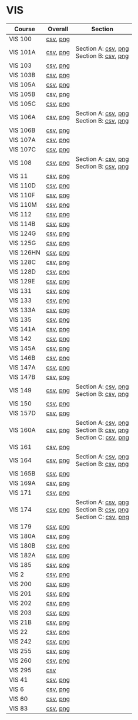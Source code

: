 # VIS

| Course | Overall | Section |
| ------ | ------- | ------- |
| VIS 100 | [csv](https://github.com/UCSD-Historical-Enrollment-Data/2025Winter/blob/main/overall/VIS%20100.csv), [png](https://raw.githubusercontent.com/UCSD-Historical-Enrollment-Data/2025Winter/main/plot_overall/VIS%20100.png) |  |
| VIS 101A | [csv](https://github.com/UCSD-Historical-Enrollment-Data/2025Winter/blob/main/overall/VIS%20101A.csv), [png](https://raw.githubusercontent.com/UCSD-Historical-Enrollment-Data/2025Winter/main/plot_overall/VIS%20101A.png) | Section A: [csv](https://github.com/UCSD-Historical-Enrollment-Data/2025Winter/blob/main/section/VIS%20101A_A.csv), [png](https://raw.githubusercontent.com/UCSD-Historical-Enrollment-Data/2025Winter/main/plot_section/VIS%20101A_A.png)<br>Section B: [csv](https://github.com/UCSD-Historical-Enrollment-Data/2025Winter/blob/main/section/VIS%20101A_B.csv), [png](https://raw.githubusercontent.com/UCSD-Historical-Enrollment-Data/2025Winter/main/plot_section/VIS%20101A_B.png) |
| VIS 103 | [csv](https://github.com/UCSD-Historical-Enrollment-Data/2025Winter/blob/main/overall/VIS%20103.csv), [png](https://raw.githubusercontent.com/UCSD-Historical-Enrollment-Data/2025Winter/main/plot_overall/VIS%20103.png) |  |
| VIS 103B | [csv](https://github.com/UCSD-Historical-Enrollment-Data/2025Winter/blob/main/overall/VIS%20103B.csv), [png](https://raw.githubusercontent.com/UCSD-Historical-Enrollment-Data/2025Winter/main/plot_overall/VIS%20103B.png) |  |
| VIS 105A | [csv](https://github.com/UCSD-Historical-Enrollment-Data/2025Winter/blob/main/overall/VIS%20105A.csv), [png](https://raw.githubusercontent.com/UCSD-Historical-Enrollment-Data/2025Winter/main/plot_overall/VIS%20105A.png) |  |
| VIS 105B | [csv](https://github.com/UCSD-Historical-Enrollment-Data/2025Winter/blob/main/overall/VIS%20105B.csv), [png](https://raw.githubusercontent.com/UCSD-Historical-Enrollment-Data/2025Winter/main/plot_overall/VIS%20105B.png) |  |
| VIS 105C | [csv](https://github.com/UCSD-Historical-Enrollment-Data/2025Winter/blob/main/overall/VIS%20105C.csv), [png](https://raw.githubusercontent.com/UCSD-Historical-Enrollment-Data/2025Winter/main/plot_overall/VIS%20105C.png) |  |
| VIS 106A | [csv](https://github.com/UCSD-Historical-Enrollment-Data/2025Winter/blob/main/overall/VIS%20106A.csv), [png](https://raw.githubusercontent.com/UCSD-Historical-Enrollment-Data/2025Winter/main/plot_overall/VIS%20106A.png) | Section A: [csv](https://github.com/UCSD-Historical-Enrollment-Data/2025Winter/blob/main/section/VIS%20106A_A.csv), [png](https://raw.githubusercontent.com/UCSD-Historical-Enrollment-Data/2025Winter/main/plot_section/VIS%20106A_A.png)<br>Section B: [csv](https://github.com/UCSD-Historical-Enrollment-Data/2025Winter/blob/main/section/VIS%20106A_B.csv), [png](https://raw.githubusercontent.com/UCSD-Historical-Enrollment-Data/2025Winter/main/plot_section/VIS%20106A_B.png) |
| VIS 106B | [csv](https://github.com/UCSD-Historical-Enrollment-Data/2025Winter/blob/main/overall/VIS%20106B.csv), [png](https://raw.githubusercontent.com/UCSD-Historical-Enrollment-Data/2025Winter/main/plot_overall/VIS%20106B.png) |  |
| VIS 107A | [csv](https://github.com/UCSD-Historical-Enrollment-Data/2025Winter/blob/main/overall/VIS%20107A.csv), [png](https://raw.githubusercontent.com/UCSD-Historical-Enrollment-Data/2025Winter/main/plot_overall/VIS%20107A.png) |  |
| VIS 107C | [csv](https://github.com/UCSD-Historical-Enrollment-Data/2025Winter/blob/main/overall/VIS%20107C.csv), [png](https://raw.githubusercontent.com/UCSD-Historical-Enrollment-Data/2025Winter/main/plot_overall/VIS%20107C.png) |  |
| VIS 108 | [csv](https://github.com/UCSD-Historical-Enrollment-Data/2025Winter/blob/main/overall/VIS%20108.csv), [png](https://raw.githubusercontent.com/UCSD-Historical-Enrollment-Data/2025Winter/main/plot_overall/VIS%20108.png) | Section A: [csv](https://github.com/UCSD-Historical-Enrollment-Data/2025Winter/blob/main/section/VIS%20108_A.csv), [png](https://raw.githubusercontent.com/UCSD-Historical-Enrollment-Data/2025Winter/main/plot_section/VIS%20108_A.png)<br>Section B: [csv](https://github.com/UCSD-Historical-Enrollment-Data/2025Winter/blob/main/section/VIS%20108_B.csv), [png](https://raw.githubusercontent.com/UCSD-Historical-Enrollment-Data/2025Winter/main/plot_section/VIS%20108_B.png) |
| VIS 11 | [csv](https://github.com/UCSD-Historical-Enrollment-Data/2025Winter/blob/main/overall/VIS%2011.csv), [png](https://raw.githubusercontent.com/UCSD-Historical-Enrollment-Data/2025Winter/main/plot_overall/VIS%2011.png) |  |
| VIS 110D | [csv](https://github.com/UCSD-Historical-Enrollment-Data/2025Winter/blob/main/overall/VIS%20110D.csv), [png](https://raw.githubusercontent.com/UCSD-Historical-Enrollment-Data/2025Winter/main/plot_overall/VIS%20110D.png) |  |
| VIS 110F | [csv](https://github.com/UCSD-Historical-Enrollment-Data/2025Winter/blob/main/overall/VIS%20110F.csv), [png](https://raw.githubusercontent.com/UCSD-Historical-Enrollment-Data/2025Winter/main/plot_overall/VIS%20110F.png) |  |
| VIS 110M | [csv](https://github.com/UCSD-Historical-Enrollment-Data/2025Winter/blob/main/overall/VIS%20110M.csv), [png](https://raw.githubusercontent.com/UCSD-Historical-Enrollment-Data/2025Winter/main/plot_overall/VIS%20110M.png) |  |
| VIS 112 | [csv](https://github.com/UCSD-Historical-Enrollment-Data/2025Winter/blob/main/overall/VIS%20112.csv), [png](https://raw.githubusercontent.com/UCSD-Historical-Enrollment-Data/2025Winter/main/plot_overall/VIS%20112.png) |  |
| VIS 114B | [csv](https://github.com/UCSD-Historical-Enrollment-Data/2025Winter/blob/main/overall/VIS%20114B.csv), [png](https://raw.githubusercontent.com/UCSD-Historical-Enrollment-Data/2025Winter/main/plot_overall/VIS%20114B.png) |  |
| VIS 124G | [csv](https://github.com/UCSD-Historical-Enrollment-Data/2025Winter/blob/main/overall/VIS%20124G.csv), [png](https://raw.githubusercontent.com/UCSD-Historical-Enrollment-Data/2025Winter/main/plot_overall/VIS%20124G.png) |  |
| VIS 125G | [csv](https://github.com/UCSD-Historical-Enrollment-Data/2025Winter/blob/main/overall/VIS%20125G.csv), [png](https://raw.githubusercontent.com/UCSD-Historical-Enrollment-Data/2025Winter/main/plot_overall/VIS%20125G.png) |  |
| VIS 126HN | [csv](https://github.com/UCSD-Historical-Enrollment-Data/2025Winter/blob/main/overall/VIS%20126HN.csv), [png](https://raw.githubusercontent.com/UCSD-Historical-Enrollment-Data/2025Winter/main/plot_overall/VIS%20126HN.png) |  |
| VIS 128C | [csv](https://github.com/UCSD-Historical-Enrollment-Data/2025Winter/blob/main/overall/VIS%20128C.csv), [png](https://raw.githubusercontent.com/UCSD-Historical-Enrollment-Data/2025Winter/main/plot_overall/VIS%20128C.png) |  |
| VIS 128D | [csv](https://github.com/UCSD-Historical-Enrollment-Data/2025Winter/blob/main/overall/VIS%20128D.csv), [png](https://raw.githubusercontent.com/UCSD-Historical-Enrollment-Data/2025Winter/main/plot_overall/VIS%20128D.png) |  |
| VIS 129E | [csv](https://github.com/UCSD-Historical-Enrollment-Data/2025Winter/blob/main/overall/VIS%20129E.csv), [png](https://raw.githubusercontent.com/UCSD-Historical-Enrollment-Data/2025Winter/main/plot_overall/VIS%20129E.png) |  |
| VIS 131 | [csv](https://github.com/UCSD-Historical-Enrollment-Data/2025Winter/blob/main/overall/VIS%20131.csv), [png](https://raw.githubusercontent.com/UCSD-Historical-Enrollment-Data/2025Winter/main/plot_overall/VIS%20131.png) |  |
| VIS 133 | [csv](https://github.com/UCSD-Historical-Enrollment-Data/2025Winter/blob/main/overall/VIS%20133.csv), [png](https://raw.githubusercontent.com/UCSD-Historical-Enrollment-Data/2025Winter/main/plot_overall/VIS%20133.png) |  |
| VIS 133A | [csv](https://github.com/UCSD-Historical-Enrollment-Data/2025Winter/blob/main/overall/VIS%20133A.csv), [png](https://raw.githubusercontent.com/UCSD-Historical-Enrollment-Data/2025Winter/main/plot_overall/VIS%20133A.png) |  |
| VIS 135 | [csv](https://github.com/UCSD-Historical-Enrollment-Data/2025Winter/blob/main/overall/VIS%20135.csv), [png](https://raw.githubusercontent.com/UCSD-Historical-Enrollment-Data/2025Winter/main/plot_overall/VIS%20135.png) |  |
| VIS 141A | [csv](https://github.com/UCSD-Historical-Enrollment-Data/2025Winter/blob/main/overall/VIS%20141A.csv), [png](https://raw.githubusercontent.com/UCSD-Historical-Enrollment-Data/2025Winter/main/plot_overall/VIS%20141A.png) |  |
| VIS 142 | [csv](https://github.com/UCSD-Historical-Enrollment-Data/2025Winter/blob/main/overall/VIS%20142.csv), [png](https://raw.githubusercontent.com/UCSD-Historical-Enrollment-Data/2025Winter/main/plot_overall/VIS%20142.png) |  |
| VIS 145A | [csv](https://github.com/UCSD-Historical-Enrollment-Data/2025Winter/blob/main/overall/VIS%20145A.csv), [png](https://raw.githubusercontent.com/UCSD-Historical-Enrollment-Data/2025Winter/main/plot_overall/VIS%20145A.png) |  |
| VIS 146B | [csv](https://github.com/UCSD-Historical-Enrollment-Data/2025Winter/blob/main/overall/VIS%20146B.csv), [png](https://raw.githubusercontent.com/UCSD-Historical-Enrollment-Data/2025Winter/main/plot_overall/VIS%20146B.png) |  |
| VIS 147A | [csv](https://github.com/UCSD-Historical-Enrollment-Data/2025Winter/blob/main/overall/VIS%20147A.csv), [png](https://raw.githubusercontent.com/UCSD-Historical-Enrollment-Data/2025Winter/main/plot_overall/VIS%20147A.png) |  |
| VIS 147B | [csv](https://github.com/UCSD-Historical-Enrollment-Data/2025Winter/blob/main/overall/VIS%20147B.csv), [png](https://raw.githubusercontent.com/UCSD-Historical-Enrollment-Data/2025Winter/main/plot_overall/VIS%20147B.png) |  |
| VIS 149 | [csv](https://github.com/UCSD-Historical-Enrollment-Data/2025Winter/blob/main/overall/VIS%20149.csv), [png](https://raw.githubusercontent.com/UCSD-Historical-Enrollment-Data/2025Winter/main/plot_overall/VIS%20149.png) | Section A: [csv](https://github.com/UCSD-Historical-Enrollment-Data/2025Winter/blob/main/section/VIS%20149_A.csv), [png](https://raw.githubusercontent.com/UCSD-Historical-Enrollment-Data/2025Winter/main/plot_section/VIS%20149_A.png)<br>Section B: [csv](https://github.com/UCSD-Historical-Enrollment-Data/2025Winter/blob/main/section/VIS%20149_B.csv), [png](https://raw.githubusercontent.com/UCSD-Historical-Enrollment-Data/2025Winter/main/plot_section/VIS%20149_B.png) |
| VIS 150 | [csv](https://github.com/UCSD-Historical-Enrollment-Data/2025Winter/blob/main/overall/VIS%20150.csv), [png](https://raw.githubusercontent.com/UCSD-Historical-Enrollment-Data/2025Winter/main/plot_overall/VIS%20150.png) |  |
| VIS 157D | [csv](https://github.com/UCSD-Historical-Enrollment-Data/2025Winter/blob/main/overall/VIS%20157D.csv), [png](https://raw.githubusercontent.com/UCSD-Historical-Enrollment-Data/2025Winter/main/plot_overall/VIS%20157D.png) |  |
| VIS 160A | [csv](https://github.com/UCSD-Historical-Enrollment-Data/2025Winter/blob/main/overall/VIS%20160A.csv), [png](https://raw.githubusercontent.com/UCSD-Historical-Enrollment-Data/2025Winter/main/plot_overall/VIS%20160A.png) | Section A: [csv](https://github.com/UCSD-Historical-Enrollment-Data/2025Winter/blob/main/section/VIS%20160A_A.csv), [png](https://raw.githubusercontent.com/UCSD-Historical-Enrollment-Data/2025Winter/main/plot_section/VIS%20160A_A.png)<br>Section B: [csv](https://github.com/UCSD-Historical-Enrollment-Data/2025Winter/blob/main/section/VIS%20160A_B.csv), [png](https://raw.githubusercontent.com/UCSD-Historical-Enrollment-Data/2025Winter/main/plot_section/VIS%20160A_B.png)<br>Section C: [csv](https://github.com/UCSD-Historical-Enrollment-Data/2025Winter/blob/main/section/VIS%20160A_C.csv), [png](https://raw.githubusercontent.com/UCSD-Historical-Enrollment-Data/2025Winter/main/plot_section/VIS%20160A_C.png) |
| VIS 161 | [csv](https://github.com/UCSD-Historical-Enrollment-Data/2025Winter/blob/main/overall/VIS%20161.csv), [png](https://raw.githubusercontent.com/UCSD-Historical-Enrollment-Data/2025Winter/main/plot_overall/VIS%20161.png) |  |
| VIS 164 | [csv](https://github.com/UCSD-Historical-Enrollment-Data/2025Winter/blob/main/overall/VIS%20164.csv), [png](https://raw.githubusercontent.com/UCSD-Historical-Enrollment-Data/2025Winter/main/plot_overall/VIS%20164.png) | Section A: [csv](https://github.com/UCSD-Historical-Enrollment-Data/2025Winter/blob/main/section/VIS%20164_A.csv), [png](https://raw.githubusercontent.com/UCSD-Historical-Enrollment-Data/2025Winter/main/plot_section/VIS%20164_A.png)<br>Section B: [csv](https://github.com/UCSD-Historical-Enrollment-Data/2025Winter/blob/main/section/VIS%20164_B.csv), [png](https://raw.githubusercontent.com/UCSD-Historical-Enrollment-Data/2025Winter/main/plot_section/VIS%20164_B.png) |
| VIS 165B | [csv](https://github.com/UCSD-Historical-Enrollment-Data/2025Winter/blob/main/overall/VIS%20165B.csv), [png](https://raw.githubusercontent.com/UCSD-Historical-Enrollment-Data/2025Winter/main/plot_overall/VIS%20165B.png) |  |
| VIS 169A | [csv](https://github.com/UCSD-Historical-Enrollment-Data/2025Winter/blob/main/overall/VIS%20169A.csv), [png](https://raw.githubusercontent.com/UCSD-Historical-Enrollment-Data/2025Winter/main/plot_overall/VIS%20169A.png) |  |
| VIS 171 | [csv](https://github.com/UCSD-Historical-Enrollment-Data/2025Winter/blob/main/overall/VIS%20171.csv), [png](https://raw.githubusercontent.com/UCSD-Historical-Enrollment-Data/2025Winter/main/plot_overall/VIS%20171.png) |  |
| VIS 174 | [csv](https://github.com/UCSD-Historical-Enrollment-Data/2025Winter/blob/main/overall/VIS%20174.csv), [png](https://raw.githubusercontent.com/UCSD-Historical-Enrollment-Data/2025Winter/main/plot_overall/VIS%20174.png) | Section A: [csv](https://github.com/UCSD-Historical-Enrollment-Data/2025Winter/blob/main/section/VIS%20174_A.csv), [png](https://raw.githubusercontent.com/UCSD-Historical-Enrollment-Data/2025Winter/main/plot_section/VIS%20174_A.png)<br>Section B: [csv](https://github.com/UCSD-Historical-Enrollment-Data/2025Winter/blob/main/section/VIS%20174_B.csv), [png](https://raw.githubusercontent.com/UCSD-Historical-Enrollment-Data/2025Winter/main/plot_section/VIS%20174_B.png)<br>Section C: [csv](https://github.com/UCSD-Historical-Enrollment-Data/2025Winter/blob/main/section/VIS%20174_C.csv), [png](https://raw.githubusercontent.com/UCSD-Historical-Enrollment-Data/2025Winter/main/plot_section/VIS%20174_C.png) |
| VIS 179 | [csv](https://github.com/UCSD-Historical-Enrollment-Data/2025Winter/blob/main/overall/VIS%20179.csv), [png](https://raw.githubusercontent.com/UCSD-Historical-Enrollment-Data/2025Winter/main/plot_overall/VIS%20179.png) |  |
| VIS 180A | [csv](https://github.com/UCSD-Historical-Enrollment-Data/2025Winter/blob/main/overall/VIS%20180A.csv), [png](https://raw.githubusercontent.com/UCSD-Historical-Enrollment-Data/2025Winter/main/plot_overall/VIS%20180A.png) |  |
| VIS 180B | [csv](https://github.com/UCSD-Historical-Enrollment-Data/2025Winter/blob/main/overall/VIS%20180B.csv), [png](https://raw.githubusercontent.com/UCSD-Historical-Enrollment-Data/2025Winter/main/plot_overall/VIS%20180B.png) |  |
| VIS 182A | [csv](https://github.com/UCSD-Historical-Enrollment-Data/2025Winter/blob/main/overall/VIS%20182A.csv), [png](https://raw.githubusercontent.com/UCSD-Historical-Enrollment-Data/2025Winter/main/plot_overall/VIS%20182A.png) |  |
| VIS 185 | [csv](https://github.com/UCSD-Historical-Enrollment-Data/2025Winter/blob/main/overall/VIS%20185.csv), [png](https://raw.githubusercontent.com/UCSD-Historical-Enrollment-Data/2025Winter/main/plot_overall/VIS%20185.png) |  |
| VIS 2 | [csv](https://github.com/UCSD-Historical-Enrollment-Data/2025Winter/blob/main/overall/VIS%202.csv), [png](https://raw.githubusercontent.com/UCSD-Historical-Enrollment-Data/2025Winter/main/plot_overall/VIS%202.png) |  |
| VIS 200 | [csv](https://github.com/UCSD-Historical-Enrollment-Data/2025Winter/blob/main/overall/VIS%20200.csv), [png](https://raw.githubusercontent.com/UCSD-Historical-Enrollment-Data/2025Winter/main/plot_overall/VIS%20200.png) |  |
| VIS 201 | [csv](https://github.com/UCSD-Historical-Enrollment-Data/2025Winter/blob/main/overall/VIS%20201.csv), [png](https://raw.githubusercontent.com/UCSD-Historical-Enrollment-Data/2025Winter/main/plot_overall/VIS%20201.png) |  |
| VIS 202 | [csv](https://github.com/UCSD-Historical-Enrollment-Data/2025Winter/blob/main/overall/VIS%20202.csv), [png](https://raw.githubusercontent.com/UCSD-Historical-Enrollment-Data/2025Winter/main/plot_overall/VIS%20202.png) |  |
| VIS 203 | [csv](https://github.com/UCSD-Historical-Enrollment-Data/2025Winter/blob/main/overall/VIS%20203.csv), [png](https://raw.githubusercontent.com/UCSD-Historical-Enrollment-Data/2025Winter/main/plot_overall/VIS%20203.png) |  |
| VIS 21B | [csv](https://github.com/UCSD-Historical-Enrollment-Data/2025Winter/blob/main/overall/VIS%2021B.csv), [png](https://raw.githubusercontent.com/UCSD-Historical-Enrollment-Data/2025Winter/main/plot_overall/VIS%2021B.png) |  |
| VIS 22 | [csv](https://github.com/UCSD-Historical-Enrollment-Data/2025Winter/blob/main/overall/VIS%2022.csv), [png](https://raw.githubusercontent.com/UCSD-Historical-Enrollment-Data/2025Winter/main/plot_overall/VIS%2022.png) |  |
| VIS 242 | [csv](https://github.com/UCSD-Historical-Enrollment-Data/2025Winter/blob/main/overall/VIS%20242.csv), [png](https://raw.githubusercontent.com/UCSD-Historical-Enrollment-Data/2025Winter/main/plot_overall/VIS%20242.png) |  |
| VIS 255 | [csv](https://github.com/UCSD-Historical-Enrollment-Data/2025Winter/blob/main/overall/VIS%20255.csv), [png](https://raw.githubusercontent.com/UCSD-Historical-Enrollment-Data/2025Winter/main/plot_overall/VIS%20255.png) |  |
| VIS 260 | [csv](https://github.com/UCSD-Historical-Enrollment-Data/2025Winter/blob/main/overall/VIS%20260.csv), [png](https://raw.githubusercontent.com/UCSD-Historical-Enrollment-Data/2025Winter/main/plot_overall/VIS%20260.png) |  |
| VIS 295 | [csv](https://github.com/UCSD-Historical-Enrollment-Data/2025Winter/blob/main/overall/VIS%20295.csv) |  |
| VIS 41 | [csv](https://github.com/UCSD-Historical-Enrollment-Data/2025Winter/blob/main/overall/VIS%2041.csv), [png](https://raw.githubusercontent.com/UCSD-Historical-Enrollment-Data/2025Winter/main/plot_overall/VIS%2041.png) |  |
| VIS 6 | [csv](https://github.com/UCSD-Historical-Enrollment-Data/2025Winter/blob/main/overall/VIS%206.csv), [png](https://raw.githubusercontent.com/UCSD-Historical-Enrollment-Data/2025Winter/main/plot_overall/VIS%206.png) |  |
| VIS 60 | [csv](https://github.com/UCSD-Historical-Enrollment-Data/2025Winter/blob/main/overall/VIS%2060.csv), [png](https://raw.githubusercontent.com/UCSD-Historical-Enrollment-Data/2025Winter/main/plot_overall/VIS%2060.png) |  |
| VIS 83 | [csv](https://github.com/UCSD-Historical-Enrollment-Data/2025Winter/blob/main/overall/VIS%2083.csv), [png](https://raw.githubusercontent.com/UCSD-Historical-Enrollment-Data/2025Winter/main/plot_overall/VIS%2083.png) |  |
